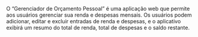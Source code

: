 O “Gerenciador de Orçamento Pessoal” é uma aplicação web que permite aos usuários gerenciar sua renda e despesas mensais. Os usuários podem adicionar, editar e excluir entradas de renda e despesas, e o aplicativo exibirá um resumo do total de renda, total de despesas e o saldo restante.
